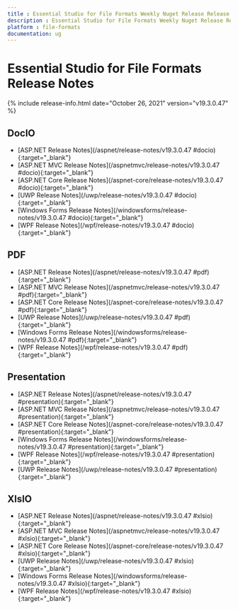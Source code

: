 ```yaml
---
title : Essential Studio for File Formats Weekly Nuget Release Release Notes  
description : Essential Studio for File Formats Weekly Nuget Release Release Notes  
platform : file-formats
documentation: ug
---
```


# Essential Studio for File Formats  Release Notes  

{% include release-info.html date="October 26, 2021" version="v19.3.0.47" %} 

## DocIO

* [ASP.NET Release Notes](/aspnet/release-notes/v19.3.0.47
#docio){:target="_blank"}
* [ASP.NET MVC Release Notes](/aspnetmvc/release-notes/v19.3.0.47
#docio){:target="_blank"}
* [ASP.NET Core Release Notes](/aspnet-core/release-notes/v19.3.0.47
#docio){:target="_blank"}
* [UWP Release Notes](/uwp/release-notes/v19.3.0.47
#docio){:target="_blank"}
* [Windows Forms Release Notes](/windowsforms/release-notes/v19.3.0.47
#docio){:target="_blank"}
* [WPF Release Notes](/wpf/release-notes/v19.3.0.47
#docio){:target="_blank"}


## PDF

* [ASP.NET Release Notes](/aspnet/release-notes/v19.3.0.47
#pdf){:target="_blank"}
* [ASP.NET MVC Release Notes](/aspnetmvc/release-notes/v19.3.0.47
#pdf){:target="_blank"}
* [ASP.NET Core Release Notes](/aspnet-core/release-notes/v19.3.0.47
#pdf){:target="_blank"}
* [UWP Release Notes](/uwp/release-notes/v19.3.0.47
#pdf){:target="_blank"}
* [Windows Forms Release Notes](/windowsforms/release-notes/v19.3.0.47
#pdf){:target="_blank"}
* [WPF Release Notes](/wpf/release-notes/v19.3.0.47
#pdf){:target="_blank"}


## Presentation

* [ASP.NET Release Notes](/aspnet/release-notes/v19.3.0.47
#presentation){:target="_blank"}
* [ASP.NET MVC Release Notes](/aspnetmvc/release-notes/v19.3.0.47
#presentation){:target="_blank"}
* [ASP.NET Core Release Notes](/aspnet-core/release-notes/v19.3.0.47
#presentation){:target="_blank"}
* [Windows Forms Release Notes](/windowsforms/release-notes/v19.3.0.47
#presentation){:target="_blank"}
* [WPF Release Notes](/wpf/release-notes/v19.3.0.47
#presentation){:target="_blank"}
* [UWP Release Notes](/uwp/release-notes/v19.3.0.47
#presentation){:target="_blank"}


## XlsIO

* [ASP.NET Release Notes](/aspnet/release-notes/v19.3.0.47
#xlsio){:target="_blank"}
* [ASP.NET MVC Release Notes](/aspnetmvc/release-notes/v19.3.0.47
#xlsio){:target="_blank"}
* [ASP.NET Core Release Notes](/aspnet-core/release-notes/v19.3.0.47
#xlsio){:target="_blank"}
* [UWP Release Notes](/uwp/release-notes/v19.3.0.47
#xlsio){:target="_blank"}
* [Windows Forms Release Notes](/windowsforms/release-notes/v19.3.0.47
#xlsio){:target="_blank"}
* [WPF Release Notes](/wpf/release-notes/v19.3.0.47
#xlsio){:target="_blank"}